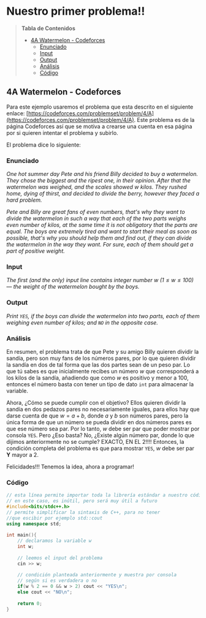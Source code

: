 # Nuestro primer problema!!

> **Tabla de Contenidos**
> * [4A Watermelon - Codeforces](#4a-watermelon-codeforces)
>   * [Enunciado](#enunciado)
>   * [Input](#input)
>   * [Output](#output)
>   * [Análisis](#analisis)
>   * [Código](#codigo)

## 4A Watermelon - Codeforces

Para este ejemplo usaremos el problema que esta descrito en el siguiente enlace: [https://codeforces.com/problemset/problem/4/A](https://codeforces.com/problemset/problem/4/A). Este problema es de la página Codeforces así que se motiva a crearse una cuenta en esa página por si quieren intentar el problema y subirlo.

El problema dice lo siguiente:

### Enunciado

*One hot summer day Pete and his friend Billy decided to buy a watermelon. They chose the biggest and the ripest one, in their opinion. After that the watermelon was weighed, and the scales showed $w$ kilos. They rushed home, dying of thirst, and decided to divide the berry, however they faced a hard problem.*

*Pete and Billy are great fans of even numbers, that's why they want to divide the watermelon in such a way that each of the two parts weighs even number of kilos, at the same time it is not obligatory that the parts are equal. The boys are extremely tired and want to start their meal as soon as possible, that's why you should help them and find out, if they can divide the watermelon in the way they want. For sure, each of them should get a part of positive weight.*

### Input

*The first (and the only) input line contains integer number w ($1\leq w \leq 100$) — the weight of the watermelon bought by the boys.*

### Output

*Print `YES`, if the boys can divide the watermelon into two parts, each of them weighing even number of kilos; and `NO` in the opposite case.*

### Análisis

En resumen, el problema trata de que Pete y su amigo Billy quieren dividir la sandía, pero son muy fans de los números pares, por lo que quieren dividir la sandía en dos de tal forma que las dos partes sean de un peso par. Lo que tú sabes es que inicialmente recibes un número $w$ que corresponderá a los kilos de la sandía, añadiendo que como $w$ es positivo y menor a $100$, entonces el número basta con tener un tipo de dato `int` para almacenar la variable. 

Ahora, ¿Cómo se puede cumplir con el objetivo? Ellos quieren dividir la sandía en dos pedazos pares no necesariamente iguales, para ellos hay que darse cuenta de que $w = a + b$, donde $a$ y $b$ son números pares, pero la única forma de que un número se pueda dividir en dos números pares es que ese número sea par. Por lo tanto, $w$ debe ser par que poder mostrar por consola `YES`. Pero ¿Eso basta? No, ¿Existe algún número par, donde lo que dijimos anteriormente no se cumple? EXACTO, EN EL 2!!!! Entonces, la condición completa del problema es que para mostrar `YES`, $w$ debe ser par **Y** mayor a $2$.

Felicidades!!! Tenemos la idea, ahora a programar!

### Código

```cpp
// esta línea permite importar toda la librería estándar a nuestro código
// en este caso, es inútil, pero será muy útil a futuro
#include<bits/stdc++.h> 
// permite simplificar la sintaxis de C++, para no tener 
//que escibir por ejemplo std::cout
using namespace std;
 
int main(){
	// declaramos la variable w
	int w;
 
 	// leemos el input del problema
	cin >> w;
 
 	// condición planteada anteriormente y muestra por consola 
 	// según si es verdadera o no
	if(w % 2 == 0 && w > 2) cout << "YES\n";
	else cout << "NO\n";
 
	return 0;
}
```

